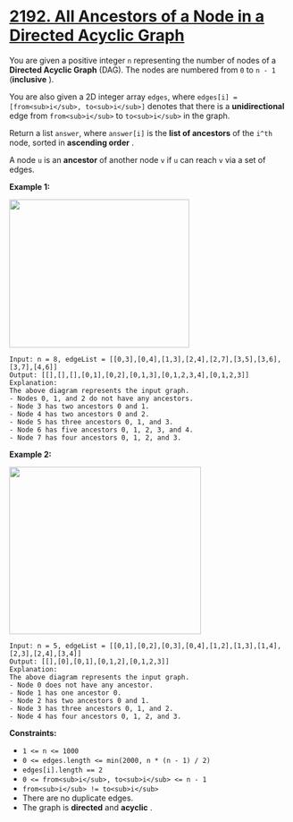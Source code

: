 # [2192. All Ancestors of a Node in a Directed Acyclic Graph](https://leetcode.com/problems/all-ancestors-of-a-node-in-a-directed-acyclic-graph/description/?envType=problem-list-v2&envId=topological-sort)

You are given a positive integer `n` representing the number of nodes of a **Directed Acyclic Graph** (DAG). The nodes are numbered from `0` to `n - 1` (**inclusive** ).

You are also given a 2D integer array `edges`, where `edges[i] = [from<sub>i</sub>, to<sub>i</sub>]` denotes that there is a **unidirectional** edge from `from<sub>i</sub>` to `to<sub>i</sub>` in the graph.

Return a list `answer`, where `answer[i]` is the **list of ancestors** of the `i^th` node, sorted in **ascending order** .

A node `u` is an **ancestor** of another node `v` if `u` can reach `v` via a set of edges.

**Example 1:**

<img alt="" src="https://assets.leetcode.com/uploads/2019/12/12/e1.png" style="width: 322px; height: 265px;">

```
Input: n = 8, edgeList = [[0,3],[0,4],[1,3],[2,4],[2,7],[3,5],[3,6],[3,7],[4,6]]
Output: [[],[],[],[0,1],[0,2],[0,1,3],[0,1,2,3,4],[0,1,2,3]]
Explanation:
The above diagram represents the input graph.
- Nodes 0, 1, and 2 do not have any ancestors.
- Node 3 has two ancestors 0 and 1.
- Node 4 has two ancestors 0 and 2.
- Node 5 has three ancestors 0, 1, and 3.
- Node 6 has five ancestors 0, 1, 2, 3, and 4.
- Node 7 has four ancestors 0, 1, 2, and 3.
```

**Example 2:**

<img alt="" src="https://assets.leetcode.com/uploads/2019/12/12/e2.png" style="width: 343px; height: 299px;">

```
Input: n = 5, edgeList = [[0,1],[0,2],[0,3],[0,4],[1,2],[1,3],[1,4],[2,3],[2,4],[3,4]]
Output: [[],[0],[0,1],[0,1,2],[0,1,2,3]]
Explanation:
The above diagram represents the input graph.
- Node 0 does not have any ancestor.
- Node 1 has one ancestor 0.
- Node 2 has two ancestors 0 and 1.
- Node 3 has three ancestors 0, 1, and 2.
- Node 4 has four ancestors 0, 1, 2, and 3.
```

**Constraints:**

- `1 <= n <= 1000`
- `0 <= edges.length <= min(2000, n * (n - 1) / 2)`
- `edges[i].length == 2`
- `0 <= from<sub>i</sub>, to<sub>i</sub> <= n - 1`
- `from<sub>i</sub> != to<sub>i</sub>`
- There are no duplicate edges.
- The graph is **directed** and **acyclic** .

